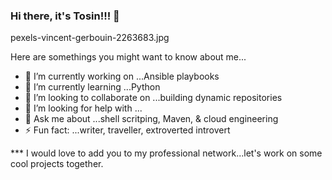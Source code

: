 
### Hi there, it's Tosin!!! 👋
pexels-vincent-gerbouin-2263683.jpg

Here are somethings you might want to know about me...

- 🔭 I’m currently working on ...Ansible playbooks 
- 🌱 I’m currently learning ...Python 
- 👯 I’m looking to collaborate on ...building dynamic repositories 
- 🤔 I’m looking for help with ...
- 💬 Ask me about ...shell scritping, Maven, & cloud engineering 
- ⚡ Fun fact: ...writer, traveller, extroverted introvert

*** I would love to add you to my professional network...let's work on some cool projects together. 
